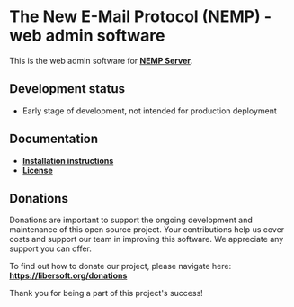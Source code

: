 # The New E-Mail Protocol (NEMP) - web admin software

This is the web admin software for [**NEMP Server**](https://github.com/libersoft-org/nemp-server/).

## Development status

- Early stage of development, not intended for production deployment

## Documentation

- [**Installation instructions**](./INSTALL.md)
- [**License**](./LICENSE)

## Donations

Donations are important to support the ongoing development and maintenance of this open source project. Your contributions help us cover costs and support our team in improving this software. We appreciate any support you can offer.

To find out how to donate our project, please navigate here: **https://libersoft.org/donations**

Thank you for being a part of this project's success!
